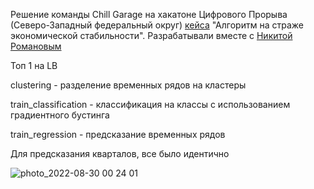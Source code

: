Решение команды Chill Garage на хакатоне Цифрового Прорыва (Северо-Западный федеральный округ) [кейса](https://hacks-ai.ru/hackathons/757124) "Алгоритм на страже экономической стабильности". Разрабатывали вместе с [Никитой Романовым](https://github.com/KARTASAR)

Топ 1 на LB


clustering - разделение временных рядов на кластеры

train_classification - классификация на классы с использованием градиентного бустинга

train_regression - предсказание временных рядов

Для предсказания кварталов, все было идентично

![photo_2022-08-30 00 24 01](https://user-images.githubusercontent.com/70094557/187281836-1bc6613c-2443-445c-a660-c33632447837.jpeg)
